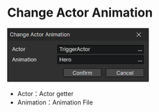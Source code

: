 # Change Actor Animation

![](img/changeActorAnimation-1.png)

- Actor：Actor getter
- Animation：Animation File